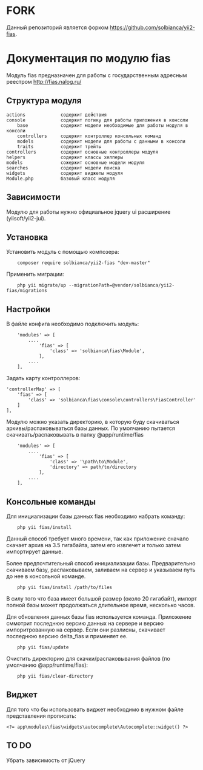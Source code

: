 FORK
===============

Данный репозиторий является форком https://github.com/solbianca/yii2-fias.

Документация по модулю fias
============================

Модуль fias предназначен для работы с государственным адресным реестром http://fias.nalog.ru/ 


Структура модуля
-------------------

    actions             содержит действия               
    console             содержит логику для работы приложения в консоли
        base            содержит модели необходимые для работы модуля в консоли
        controllers     содержит контроллер консольных команд
        models          содержит модели для работы с данными в консоли
        traits          содержит трейты
    controllers         содержит основные контроллеры модуля
    helpers             содержит классы хелперы
    models              сожержит основные модели модуля
    searches            содержит модели поиска
    widgets             содержит виджеты модуля
    Module.php          базовый класс модуля
    
Зависимости
-------------------

Модулю для работы нужно официальное jquery ui расширение (yiisoft/yii2-jui).

Установка
-------------------
Установить модуль с помощью композера:
````
    composer require solbianca/yii2-fias "dev-master"
````

 Применить миграции:
 ````
     php yii migrate/up --migrationPath=@vendor/solbianca/yii2-fias/migrations
 ````
Настройки
-------------------

В файле конфига необходимо подключить модуль:
    
````
    'modules' => [
        ....
            'fias' => [
                'class' => 'solbianca\fias\Module',
            ],
        ....
    ],
````  

Задать карту контроллеров:

````
'controllerMap' => [
    'fias' => [
        'class' => 'solbianca\fias\console\controllers\FiasController'
    ]
],
````

Модулю можно указать директорию, в которую буду скачиваться архивы/распаковываться базы данных.
По умолчанию пытается скачивать/распаковывать в папку @app/runtime/fias

````
    'modules' => [
        ....
            'fias' => [
                'class' => '\path\to\Module',
                'directory' => path/to/directory
            ],
        ....
    ],
````
  
Консольные команды
-------------------

Для инициализации базы данных fias необходимо набрать команду:
````
    php yii fias/install
````
Данный способ требует много времени, так как приложение сначало скачает архив на 3.5 гигабайта, затем его извлечет и только затем импортирует данные.

Более предпочтительный способ инициализации базы. Предварительно скачиваем базу, распаковываем, заливаем на сервер и указываем путь до нее в консольной команде.
````
    php yii fias/install /path/to/files
````
В силу того что база имеет большой размер (около 20 гигабайт), импорт полной базы может продолжаться длительное время, несколько часов. 

Для обновления данных базы fias используется команда. Приложение сммотрит последнюю версию данных на сервере и версию импоритрованную на сервер.
Если они разлисны, скачивает последнюю версию delta_fias и применяет ее.
````
    php yii fias/update
````

Очистить директорию для скачки/распаковывания файлов (по умолчанию @app/runtime/fias):
````
    php yii fias/clear-directory
````

Виджет
-----------------------

Для того что бы использовать виджет необходимо в нужном файле представления прописать:

````
<?= app\modules\fias\widgets\autocomplete\Autocomplete::widget() ?>
````

TO DO
-----------------------
Убрать зависимость от jQuery
